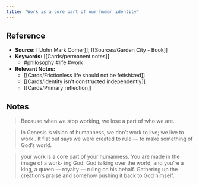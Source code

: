```yaml
---
title: "Work is a core part of our human identity"
---
```

## Reference
- **Source:** [[John Mark Comer]]; [[Sources/Garden City - Book]]
- **Keywords:** [[Cards/permanent notes]]
	- #philosophy #life #work
- **Relevant Notes:**
	- [[Cards/Frictionless life should not be fetishized]]
	- [[Cards/Identity isn't constructed independently]]
	- [[Cards/Primary reflection]]
## Notes
>  Because when we stop working, we lose a part of who we are. 

  > In   Genesis ’s   vision   of   humanness,   we   don’t   work   to   live;   we   live   to   work .   It   flat   out   says   we   were   created   to rule — to make something of God’s world. 
 
  >  your   work   is   a   core   part   of   your   humanness.   You   are   made   in   the   image   of   a   work- ing   God.   God   is   king   over   the   world,   and   you’re   a   king,   a   queen   —   royalty   —   ruling   on   his   behalf.   Gathering   up the creation’s praise and somehow pushing it back to God himself. 